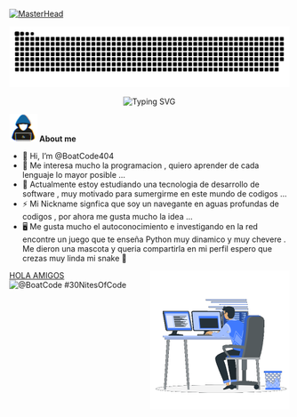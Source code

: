 <!--- iamegen interesante para usar
 [![Matrix SVG](https://raw.githubusercontent.com/rodrigograca31/rodrigograca31/master/matrix.svg)](https://www.youtube.com/watch?v=SDkAGkd4NLc)
 ROBOT&size=25&color=39FF14&background=000000&center=true&vCenter=true&width=490&lines
 Architects+Daughter&color=cyan&size=25&center=true&vCenter=true&width=600&height=100&lines=
 -->
[![MasterHead](https://i.pinimg.com/originals/77/ca/a3/77caa32884d735d439ade45ba37feaf2.gif)](https://arjuncvinod.github.io)
<!--- snake -->
<div align="center">
  <img  src="https://github.com/1999AZZAR/1999AZZAR/blob/readme/resources/img/grid-snake.svg"
       alt="snake" /></a>
</div>

<div align="center"> 
 
![Typing SVG](https://readme-typing-svg.herokuapp.com?font=ROBOT&size=25&color=39FF14&background=000000&center=true&vCenter=true&width=490&lines=%3E.Aprender+Python...;++;%3E.Aprender+MySQL..;++;%3E.AutoConocimiento+Motivacion;%3E.Aprender+A+programar..&hearts;++;%3E.Nunca+Rendirse..!)
</div>


<picture><img src = "https://github.com/0xAbdulKhalid/0xAbdulKhalid/raw/main/assets/mdImages/about_me.gif" width = 50px></picture> **About me**
- 👋 Hi, I’m @BoatCode404
- 👀 Me interesa mucho la programacion , quiero aprender de cada lenguaje lo mayor posible  ...
- 🌱 Actualmente estoy estudiando una tecnologia de desarrollo de software , muy motivado para sumergirme en este mundo de codigos  ...
- ⚡ Mi Nickname signfica que soy un navegante en aguas profundas de codigos , por ahora me gusta mucho la idea   ...
- 🖥️ Me gusta mucho el autoconocimiento e investigando en la red encontre un juego que te enseña Python muy dinamico y muy chevere . Me dieron una mascota y queria compartirla en mi perfil espero que crezas muy linda mi snake 🐍

 <img align="right" src="https://github.com/0xAbdulKhalid/0xAbdulKhalid/raw/main/assets/mdImages/Right_Side.gif" width = 250px></picture>

  [HOLA AMIGOS ](https://www.codedex.io/@BoatCode/30-nites-of-code)  
  ![@BoatCode #30NitesOfCode](https://www.codedex.io/api/petStatus?user=BoatCode)       
<!---
BoatCode404/BoatCode404 is a ✨ special ✨ repository because its `README.md` (this file) appears on your GitHub profile.
You can click the Preview link to take a look at your changes.
![Typing SVG](https://readme-typing-svg.herokuapp.com?font=ROBOT&size=25&color=39FF14&background=000000&center=true&vCenter=true&width=490&lines=%3E+Welcome+to+my+GitHub+profile...!)
</div>

--->
